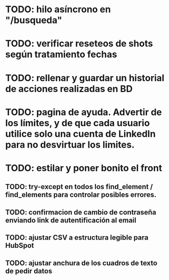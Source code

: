 # TODO: hilo asíncrono en "/busqueda"
# TODO: verificar reseteos de shots según tratamiento fechas
# TODO: rellenar y guardar un historial de acciones realizadas en BD
# TODO: pagina de ayuda. Advertir de los límites, y de que cada usuario utilice solo una cuenta de LinkedIn para no desvirtuar los limites.
# TODO: estilar y poner bonito el front


## TODO: try-except en todos los find_element / find_elements para controlar posibles errores.
## TODO: confirmacion de cambio de contraseña enviando link de autentificación al email
## TODO: ajustar CSV a estructura legible para HubSpot
## TODO: ajustar anchura de los cuadros de texto de pedir datos
